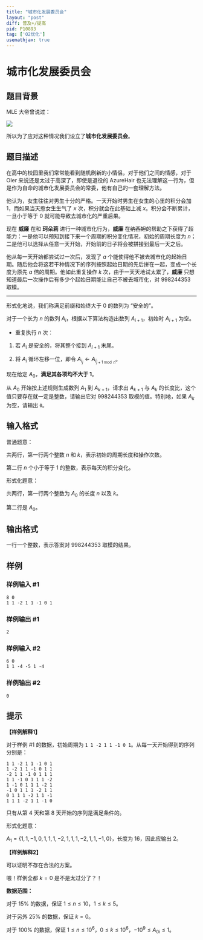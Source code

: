 ```yaml
---
title: "城市化发展委员会"
layout: "post"
diff: 普及+/提高
pid: P10893
tag: ['O2优化']
usemathjax: true
---
```


# 城市化发展委员会
## 题目背景

MLE 大帝曾说过：

![](https://cdn.luogu.com.cn/upload/image_hosting/kce8kpx3.png)

所以为了应对这种情况我们设立了**城市化发展委员会**。
## 题目描述

在高中的校园里我们常常能看到随机刷新的小情侣，对于他们之间的情感，对于 OIer 来说还是太过于高深了，即使是退役的 AzureHair 也无法理解这一行为，但是作为自命的城市化发展委员会的常委，他有自己的一套理解方法。

他认为，女生往往对男生十分的严格。一天开始时男生在女生的心里的积分会加 $1$，而如果当天惹女生生气了 $x$ 次，积分就会在此基础上减 $x$。积分会不断累计，一旦小于等于 $0$ 就可能导致去城市化的严重后果。

现在 **威廉** 在和 **珂朵莉** 进行一种城市化行为，**威廉** 在~~纳西妲~~的帮助之下获得了超能力：一是他可以预知到接下来一个周期的积分变化情况，初始的周期长度为 $n$；二是他可以选择从任意一天开始，开始前的日子将会被拼接到最后一天之后。

他从每一天开始都尝试过一次后，发现了 $a$ 个能使得他不被去城市化的起始日期。随后他会将这若干种情况下的序列按照起始日期的先后拼在一起，变成一个长度为原先 $a$ 倍的周期。他如此重复操作 $k$ 次，由于一天天地试太累了，**威廉** 只想知道最后一次操作后有多少个起始日期能让自己不被去城市化，对 $998244353$ 取模。

---

形式化地说，我们称满足前缀和始终大于 $0$ 的数列为 “安全的”。

对于一个长为 $n$ 的数列 $A_i$，根据以下算法构造出数列 $A_{i+1}$，初始时 $A_{i+1}$ 为空。

- 重复执行 $n$ 次：

1. 若 $A_i$ 是安全的，将其整个接到 $A_{i+1}$ 末尾。

2. 将 $A_i$ 循环左移一位，即令 $A_{i_j} ← A_{i_{j+1 \bmod n}}$。

现在给定 $A_0$，**满足其各项均不大于 1**。

从 $A_0$ 开始按上述规则生成数列 $A_1$ 到 $A_{k+1}$，请求出 $A_{k+1}$ 与 $A_k$ 的长度比，这个值只要存在就一定是整数，请输出它对 $998244353$ 取模的值。特别地，如果 $A_k$ 为空，请输出 ```0```。
## 输入格式

普通题意：

共两行，第一行两个整数 $n$ 和 $k$，表示初始的周期长度和操作次数。

第二行 $n$ 个小于等于 1 的整数，表示每天的积分变化。

形式化题意：

共两行，第一行两个整数为 $A_0$ 的长度 $n$ 以及 $k$。

第二行是 $A_0$。
## 输出格式

一行一个整数，表示答案对 $998244353$ 取模的结果。
## 样例

### 样例输入 #1
```
8 0
1 1 -2 1 1 -1 0 1
```
### 样例输出 #1
```
2
```
### 样例输入 #2
```
6 0
1 1 -4 -5 1 -4
```
### 样例输出 #2
```
0
```
## 提示

**【样例解释1】**

对于样例 #1 的数据，初始周期为 ```1 1 -2 1 1 -1 0 1```。从每一天开始得到的序列分别是：

```text
1 1 -2 1 1 -1 0 1
1 -2 1 1 -1 0 1 1
-2 1 1 -1 0 1 1 1
1 1 -1 0 1 1 1 -2
1 -1 0 1 1 1 -2 1
-1 0 1 1 1 -2 1 1 
0 1 1 1 -2 1 1 -1
1 1 1 -2 1 1 -1 0
```

只有从第 4 天和第 8 天开始的序列是满足条件的。

形式化题意：

$A_1=\{1,1,-1,0,1,1,1,-2,1,1,1,-2,1,1,-1,0\}$，长度为 16，因此应输出 2。

**【样例解释2】**

可以证明不存在合法的方案。

喂！样例全都 $k=0$ 是不是太过分了？！

**数据范围：**

对于 $15\%$ 的数据，保证 $1\le n \le 10$，$1\le k \le 5$。

对于另外 $25\%$ 的数据，保证 $k=0$。

对于 $100\%$ 的数据，保证 $1\le n\le 10^6$，$0 \le k \le 10^6$，$-10^9 \le {A_0}_i \le 1$。

